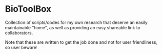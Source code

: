 # BioToolBox
Collection of scripts/codes for my own research that deserve an easily maintainable "home", as well as providing an easy shareable link to collaborators.

Note that these are written to get the job done and not for user friendliness, so user beware! 
